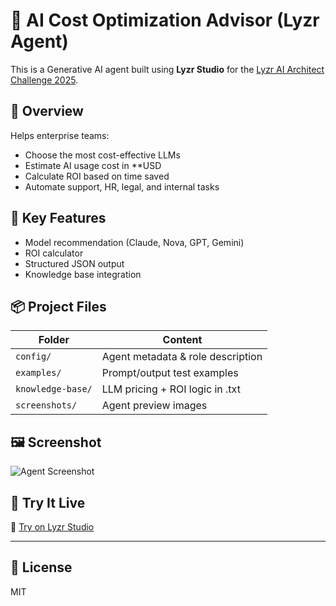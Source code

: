 # 🤖 AI Cost Optimization Advisor (Lyzr Agent)

This is a Generative AI agent built using **Lyzr Studio** for the [Lyzr AI Architect Challenge 2025](https://www.hackerearth.com/challenges/hackathon/lyzr/).

## 🚀 Overview

Helps enterprise teams:
- Choose the most cost-effective LLMs
- Estimate AI usage cost in **USD
- Calculate ROI based on time saved
- Automate support, HR, legal, and internal tasks

## 🧠 Key Features

- Model recommendation (Claude, Nova, GPT, Gemini)
- ROI calculator
- Structured JSON output
- Knowledge base integration

## 📦 Project Files

| Folder        | Content                              |
|---------------|--------------------------------------|
| `config/`     | Agent metadata & role description     |
| `examples/`   | Prompt/output test examples           |
| `knowledge-base/` | LLM pricing + ROI logic in .txt     |
| `screenshots/` | Agent preview images                 |

## 🖼️ Screenshot

![Agent Screenshot](screenshots/agent-ui.png)

## 📎 Try It Live

🔗 [Try on Lyzr Studio](https://studio.lyzr.ai/agents/68613f05656af689f82ff2de)

---

## 📜 License

MIT
